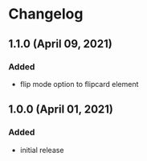 # Changelog

## 1.1.0 (April 09, 2021)

### Added

- flip mode option to flipcard element

## 1.0.0 (April 01, 2021)

### Added

- initial release

